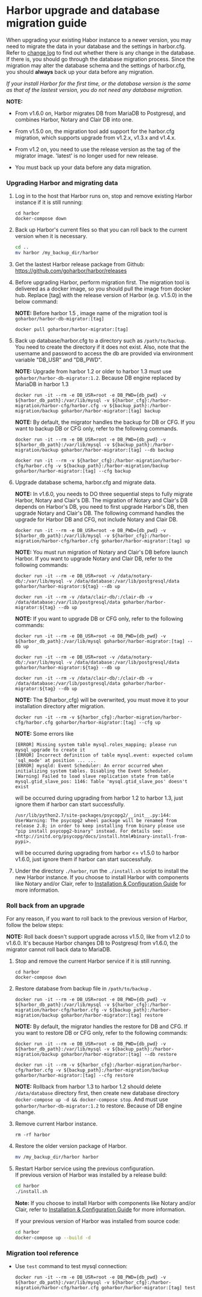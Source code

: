 # Harbor upgrade and database migration guide

When upgrading your existing Habor instance to a newer version, you may need to migrate the data in your database and the settings in harbor.cfg. Refer to [change log](../tools/migration/changelog.md) to find out whether there is any change in the database. If there is, you should go through the database migration process. Since the migration may alter the database schema and the settings of harbor.cfg, you should **always** back up your data before any migration.

*If your install Harbor for the first time, or the database version is the same as that of the lastest version, you do not need any database migration.*

**NOTE:**
- From v1.6.0 on, Harbor migrates DB from MariaDB to Postgresql, and combines Harbor, Notary and Clair DB into one. 

- From v1.5.0 on, the migration tool add support for the harbor.cfg migration, which supports upgrade from v1.2.x, v1.3.x and v1.4.x.

- From v1.2 on, you need to use the release version as the tag of the migrator image. 'latest' is no longer used for new release.

- You must back up your data before any data migration.

### Upgrading Harbor and migrating data

1. Log in to the host that Harbor runs on, stop and remove existing Harbor instance if it is still running:

    ```
    cd harbor
    docker-compose down
    ```

2.  Back up Harbor's current files so that you can roll back to the current version when it is necessary.
    ```sh
    cd ..
    mv harbor /my_backup_dir/harbor
    ```

3. Get the lastest Harbor release package from Github:
   https://github.com/goharbor/harbor/releases

4. Before upgrading Harbor, perform migration first.  The migration tool is delivered as a docker image, so you should pull the image from docker hub. Replace [tag] with the release version of Harbor (e.g. v1.5.0) in the below command:

    **NOTE:** Before harbor 1.5 , image name of the migration tool is `goharbor/harbor-db-migrator:[tag]`

    ```
    docker pull goharbor/harbor-migrator:[tag]
    ```

5. Back up database/harbor.cfg to a directory such as `/path/to/backup`. You need to create the directory if it does not exist.  Also, note that the username and password to access the db are provided via environment variable "DB_USR" and "DB_PWD". 

    **NOTE:** Upgrade from harbor 1.2 or older to harbor 1.3 must use `goharbor/harbor-db-migrator:1.2`. Because DB engine replaced by MariaDB in harbor 1.3

    ```
    docker run -it --rm -e DB_USR=root -e DB_PWD={db_pwd} -v ${harbor_db_path}:/var/lib/mysql -v ${harbor_cfg}:/harbor-migration/harbor-cfg/harbor.cfg -v ${backup_path}:/harbor-migration/backup goharbor/harbor-migrator:[tag] backup
    ```

    **NOTE:** By default, the migrator handles the backup for DB or CFG. If you want to backup DB or CFG only, refer to the following commands.
    
    ```
    docker run -it --rm -e DB_USR=root -e DB_PWD={db_pwd} -v ${harbor_db_path}:/var/lib/mysql -v ${backup_path}:/harbor-migration/backup goharbor/harbor-migrator:[tag] --db backup
    ```

    ```
    docker run -it --rm -v ${harbor_cfg}:/harbor-migration/harbor-cfg/harbor.cfg -v ${backup_path}:/harbor-migration/backup goharbor/harbor-migrator:[tag] --cfg backup
    ```    

6.  Upgrade database schema, harbor.cfg and migrate data.

    **NOTE:** In v1.6.0, you needs to DO three sequential steps to fully migrate Harbor, Notary and Clair's DB. The migration of Notary and Clair's DB depends on Harbor's DB, you need to first upgrade Harbor's DB, then upgrade Notary and Clair's DB. The following command handles the upgrade for Harbor DB and CFG, not include Notary and Clair DB. 

    ```
    docker run -it --rm -e DB_USR=root -e DB_PWD={db_pwd} -v ${harbor_db_path}:/var/lib/mysql -v ${harbor_cfg}:/harbor-migration/harbor-cfg/harbor.cfg goharbor/harbor-migrator:[tag] up
    ```

    **NOTE:** You must run migration of Notary and Clair's DB before launch Harbor. If you want to upgrade Notary and Clair DB, refer to the following commands:

    ```
    docker run -it --rm -e DB_USR=root -v /data/notary-db/:/var/lib/mysql -v /data/database:/var/lib/postgresql/data goharbor/harbor-migrator:${tag} --db up

    docker run -it --rm -v /data/clair-db/:/clair-db -v /data/database:/var/lib/postgresql/data goharbor/harbor-migrator:${tag} --db up
    ```

    **NOTE:** If you want to upgrade DB or CFG only, refer to the following commands:
    
    ```
    docker run -it --rm -e DB_USR=root -e DB_PWD={db_pwd} -v ${harbor_db_path}:/var/lib/mysql goharbor/harbor-migrator:[tag] --db up

    docker run -it --rm -e DB_USR=root -v /data/notary-db/:/var/lib/mysql -v /data/database:/var/lib/postgresql/data goharbor/harbor-migrator:${tag} --db up

    docker run -it --rm -v /data/clair-db/:/clair-db -v /data/database:/var/lib/postgresql/data goharbor/harbor-migrator:${tag} --db up
    ```

    **NOTE:** The ${harbor_cfg} will be overwrited, you must move it to your installation directory after migration.

    ```
    docker run -it --rm -v ${harbor_cfg}:/harbor-migration/harbor-cfg/harbor.cfg goharbor/harbor-migrator:[tag] --cfg up
    ```

     **NOTE:** Some errors like

    ```
    [ERROR] Missing system table mysql.roles_mapping; please run mysql_upgrade to create it
    [ERROR] Incorrect definition of table mysql.event: expected column 'sql_mode' at position ... ...
    [ERROR] mysqld: Event Scheduler: An error occurred when initializing system tables. Disabling the Event Scheduler.
    [Warning] Failed to load slave replication state from table mysql.gtid_slave_pos: 1146: Table 'mysql.gtid_slave_pos' doesn't exist
    ```
    will be occurred during upgrading from harbor 1.2 to harbor 1.3, just ignore them if harbor can start successfully.

    ```
    /usr/lib/python2.7/site-packages/psycopg2/__init__.py:144: UserWarning: The psycopg2 wheel package will be renamed from release 2.8; in order to keep installing from binary please use "pip install psycopg2-binary" instead. For details see: <http://initd.org/psycopg/docs/install.html#binary-install-from-pypi>.
    ```
    will be occurred during upgrading from harbor <= v1.5.0 to harbor v1.6.0, just ignore them if harbor can start successfully.

7. Under the directory `./harbor`, run the `./install.sh` script to install the new Harbor instance. If you choose to install Harbor with components like Notary and/or Clair, refer to [Installation & Configuration Guide](../docs/installation_guide.md) for more information.

### Roll back from an upgrade
For any reason, if you want to roll back to the previous version of Harbor, follow the below steps:

**NOTE:** Roll back doesn't support upgrade across v1.5.0, like from v1.2.0 to v1.6.0. It's because Harbor changes DB to Postgresql from v1.6.0, the migrator cannot roll back data to MariaDB.    

1. Stop and remove the current Harbor service if it is still running.

    ```
    cd harbor
    docker-compose down
    ```
2. Restore database from backup file in `/path/to/backup` . 

    ```
    docker run -it --rm -e DB_USR=root -e DB_PWD={db_pwd} -v ${harbor_db_path}:/var/lib/mysql -v ${harbor_cfg}:/harbor-migration/harbor-cfg/harbor.cfg -v ${backup_path}:/harbor-migration/backup goharbor/harbor-migrator:[tag] restore
    ```
 
    **NOTE:** By default, the migrator handles the restore for DB and CFG. If you want to restore DB or CFG only, 
    refer to the following commands:
    
    ```
    docker run -it --rm -e DB_USR=root -e DB_PWD={db_pwd} -v ${harbor_db_path}:/var/lib/mysql -v ${backup_path}:/harbor-migration/backup goharbor/harbor-migrator:[tag] --db restore
    ```

    ```
    docker run -it --rm -v ${harbor_cfg}:/harbor-migration/harbor-cfg/harbor.cfg -v ${backup_path}:/harbor-migration/backup goharbor/harbor-migrator:[tag] --cfg restore
    ```
 
    **NOTE:** Rollback from harbor 1.3 to harbor 1.2 should delete `/data/database` directory first, then create new database directory `docker-compose up -d && docker-compose stop`. And must use `goharbor/harbor-db-migrator:1.2` to restore. Because of DB engine change.

3. Remove current Harbor instance.
    ```
    rm -rf harbor
    ```

4. Restore the older version package of Harbor.
    ```sh
    mv /my_backup_dir/harbor harbor
    ```

5. Restart Harbor service using the previous configuration.  
   If previous version of Harbor was installed by a release build:
    ```sh
    cd harbor
    ./install.sh
    ```
   **Note:** If you choose to install Harbor with components like Notary and/or Clair, refer to [Installation & Configuration Guide](../docs/installation_guide.md) for more information.

   If your previous version of Harbor was installed from source code:
    ```sh
    cd harbor
    docker-compose up --build -d
    ```

### Migration tool reference
- Use `test` command to test mysql connection:

    ```docker run -it --rm -e DB_USR=root -e DB_PWD={db_pwd} -v ${harbor_db_path}:/var/lib/mysql -v ${harbor_cfg}:/harbor-migration/harbor-cfg/harbor.cfg goharbor/harbor-migrator:[tag] test```
